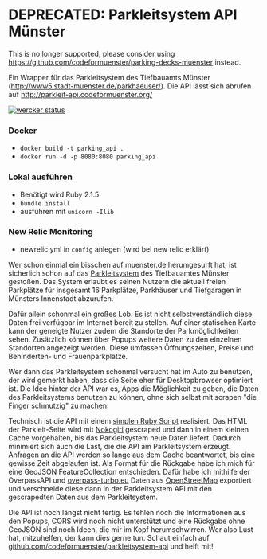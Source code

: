 # DEPRECATED: Parkleitsystem API Münster

This is no longer supported, please consider using https://github.com/codeformuenster/parking-decks-muenster instead.

Ein Wrapper für das Parkleitsystem des Tiefbauamts Münster (http://www5.stadt-muenster.de/parkhaeuser/). Die API lässt sich abrufen auf http://parkleit-api.codeformuenster.org/

[![wercker status](https://app.wercker.com/status/274d1e9e544844e4355435e201a4a0be/m "wercker status")](https://app.wercker.com/project/bykey/274d1e9e544844e4355435e201a4a0be)

### Docker
- `docker build -t parking_api .`
- `docker run -d -p 8080:8080 parking_api`

### Lokal ausführen
- Benötigt wird Ruby 2.1.5
- `bundle install`
- ausführen mit `unicorn -Ilib`

### New Relic Monitoring
- newrelic.yml in `config` anlegen (wird bei new relic erklärt)


Wer schon einmal ein bisschen auf muenster.de herumgesurft hat, ist sicherlich schon auf das [Parkleitsystem](http://www5.stadt-muenster.de/parkhaeuser/) des Tiefbauamtes Münster gestoßen. Das System erlaubt es seinen Nutzern die aktuell freien Parkplätze für insgesamt 16 Parkplätze, Parkhäuser und Tiefgaragen in Münsters Innenstadt abzurufen.

Dafür allein schonmal ein großes Lob. Es ist nicht selbstverständlich diese Daten frei verfügbar im Internet bereit zu stellen. Auf einer statischen Karte kann der geneigte Nutzer zudem die Standorte der Parkmöglichkeiten sehen. Zusätzlich können über Popups weitere Daten zu den einzelnen Standorten angezeigt werden. Diese umfassen Öffnungszeiten, Preise und Behinderten- und Frauenparkplätze.

Wer dann das Parkleitsystem schonmal versucht hat im Auto zu benutzen, der wird gemerkt haben, dass die Seite eher für Desktopbrowser optimiert ist. Die Idee hinter der API war es, Apps die Möglichkeit zu geben, die Daten des Parkleitsystems benutzen zu können, ohne sich selbst mit scrapen "die Finger schmutzig" zu machen.

Technisch ist die API mit einem [simplen Ruby Script](https://github.com/codeformuenster/parkleitsystem-api/blob/master/lib/parking_api.rb) realisiert. Das HTML der Parkleit-Seite wird mit [Nokogiri](http://www.nokogiri.org/) gescraped und dann in einem kleinen Cache vorgehalten, bis das Parkleitsystem neue Daten liefert. Dadurch minimiert sich auch die Last, die die API am Parkleitsystem erzeugt. Anfragen an die API werden so lange aus dem Cache beantwortet, bis eine gewisse Zeit abgelaufen ist. Als Format für die Rückgabe habe ich mich für eine GeoJSON FeatureCollection entschieden. Dafür habe ich mithilfe der OverpassAPI und [overpass-turbo.eu](http://overpass-turbo.eu/) Daten aus [OpenStreetMap](http://openstreetmap.org) exportiert und verschneide diese dann in der Parkleitsystem API mit den gescrapedten Daten aus dem Parkleitsystem.

Die API ist noch längst nicht fertig. Es fehlen noch die Informationen aus den Popups, CORS wird noch nicht unterstützt und eine Rückgabe ohne GeoJSON sind noch Ideen, die mir im Kopf herumschwirren. Wer also Lust hat, mitzuhelfen, der kann dies gerne tun. Schaut einfach auf [github.com/codeformuenster/parkleitsystem-api](https://github.com/codeformuenster/parkleitsystem-api) und helft mit!
